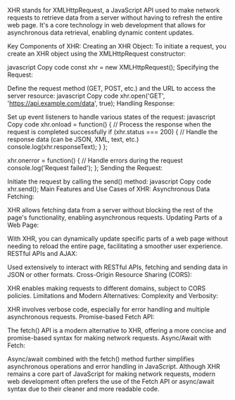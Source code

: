 XHR stands for XMLHttpRequest, a JavaScript API used to make network requests to retrieve data from a server without having to refresh the entire web page. It's a core technology in web development that allows for asynchronous data retrieval, enabling dynamic content updates.

Key Components of XHR:
Creating an XHR Object:
To initiate a request, you create an XHR object using the XMLHttpRequest constructor:

javascript
Copy code
const xhr = new XMLHttpRequest();
Specifying the Request:

Define the request method (GET, POST, etc.) and the URL to access the server resource:
javascript
Copy code
xhr.open('GET', 'https://api.example.com/data', true);
Handling Response:

Set up event listeners to handle various states of the request:
javascript
Copy code
xhr.onload = function() {
// Process the response when the request is completed successfully
if (xhr.status === 200) {
// Handle the response data (can be JSON, XML, text, etc.)
console.log(xhr.responseText);
}
};

xhr.onerror = function() {
// Handle errors during the request
console.log('Request failed');
};
Sending the Request:

Initiate the request by calling the send() method:
javascript
Copy code
xhr.send();
Main Features and Use Cases of XHR:
Asynchronous Data Fetching:

XHR allows fetching data from a server without blocking the rest of the page's functionality, enabling asynchronous requests.
Updating Parts of a Web Page:

With XHR, you can dynamically update specific parts of a web page without needing to reload the entire page, facilitating a smoother user experience.
RESTful APIs and AJAX:

Used extensively to interact with RESTful APIs, fetching and sending data in JSON or other formats.
Cross-Origin Resource Sharing (CORS):

XHR enables making requests to different domains, subject to CORS policies.
Limitations and Modern Alternatives:
Complexity and Verbosity:

XHR involves verbose code, especially for error handling and multiple asynchronous requests.
Promise-based Fetch API:

The fetch() API is a modern alternative to XHR, offering a more concise and promise-based syntax for making network requests.
Async/Await with Fetch:

Async/await combined with the fetch() method further simplifies asynchronous operations and error handling in JavaScript.
Although XHR remains a core part of JavaScript for making network requests, modern web development often prefers the use of the Fetch API or async/await syntax due to their cleaner and more readable code.
